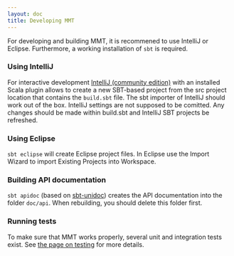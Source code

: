 ```yaml
---
layout: doc
title: Developing MMT
---
```


For developing and building MMT, it is recommened to use IntelliJ or Eclipse. 
Furthermore, a working installation of `sbt` is required. 

### Using IntelliJ

For interactive development [IntelliJ (community edition)](https://www.jetbrains.com/idea/) with an installed Scala plugin allows to create a new SBT-based project from the src project location that contains the `build.sbt` file. 
The sbt importer of IntelliJ should work out of the box.
IntelliJ settings are not supposed to be comitted. Any changes should be made within build.sbt and IntelliJ SBT projects be refreshed.

### Using Eclipse

`sbt eclipse` will create Eclipse project files. In Eclipse use the Import Wizard to import Existing Projects into Workspace.

### Building API documentation

`sbt apidoc` (based on [sbt-unidoc](https://github.com/sbt/sbt-unidoc)) creates the API documentation into the folder `doc/api`.
When rebuilding, you should delete this folder first.

<!-- TODO adapt to git
The `svn:auto-props` svn property of the toplevel folder ensures that new files (e.g., html, css, and js) get proper MIME types when added to the repository. (Files with wrong mime types will not be properly served by the SVN webserver.) --> 


### Running tests

To make sure that MMT works properly, several unit and integration tests exist. 
See [the page on testing](../development/testing) for more details. 
